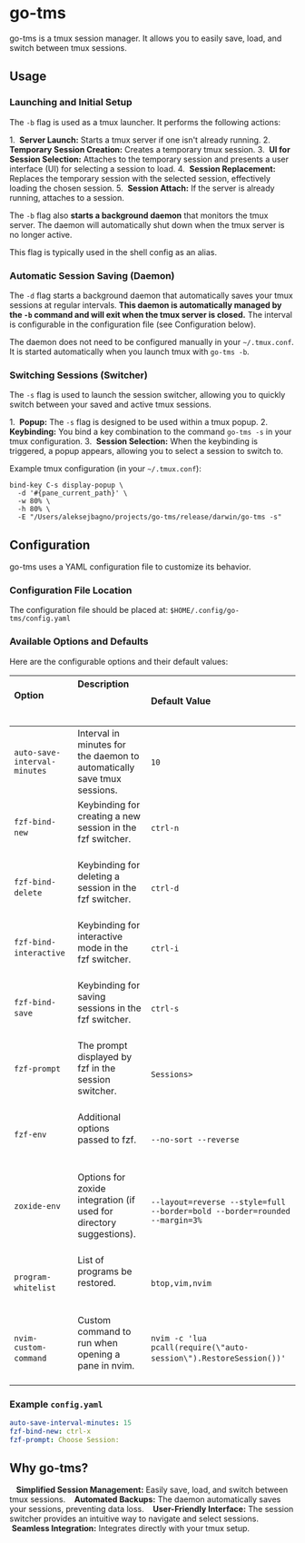 # go-tms

go-tms is a tmux session manager. It allows you to easily save, load, and switch between tmux sessions.

## Usage

### Launching and Initial Setup

The `-b` flag is used as a tmux launcher. It performs the following actions:

1.  **Server Launch:** Starts a tmux server if one isn't already running.
2.  **Temporary Session Creation:** Creates a temporary tmux session.
3.  **UI for Session Selection:** Attaches to the temporary session and presents a user interface (UI) for selecting a session to load.
4.  **Session Replacement:** Replaces the temporary session with the selected session, effectively loading the chosen session.
5.  **Session Attach:** If the server is already running, attaches to a session.

The `-b` flag also **starts a background daemon** that monitors the tmux server. The daemon will automatically shut down when the tmux server is no longer active.

This flag is typically used in the shell config as an alias.

### Automatic Session Saving (Daemon)

The `-d` flag starts a background daemon that automatically saves your tmux sessions at regular intervals. **This daemon is automatically managed by the `-b` command and will exit when the tmux server is closed.** The interval is configurable in the configuration file (see Configuration below).

The daemon does not need to be configured manually in your `~/.tmux.conf`. It is started automatically when you launch tmux with `go-tms -b`.

### Switching Sessions (Switcher)

The `-s` flag is used to launch the session switcher, allowing you to quickly switch between your saved and active tmux sessions.

1.  **Popup:** The `-s` flag is designed to be used within a tmux popup.
2.  **Keybinding:** You bind a key combination to the command `go-tms -s` in your tmux configuration.
3.  **Session Selection:** When the keybinding is triggered, a popup appears, allowing you to select a session to switch to.

Example tmux configuration (in your `~/.tmux.conf`):

```tmux
bind-key C-s display-popup \
  -d '#{pane_current_path}' \
  -w 80% \
  -h 80% \
  -E "/Users/aleksejbagno/projects/go-tms/release/darwin/go-tms -s"

```

## Configuration

go-tms uses a YAML configuration file to customize its behavior.

### Configuration File Location

The configuration file should be placed at:
`$HOME/.config/go-tms/config.yaml`

### Available Options and Defaults

Here are the configurable options and their default values:

| Option                  | Description                                                              | Default Value |
| :---------------------- | :----------------------------------------------------------------------- | :------------ |
| `auto-save-interval-minutes` | Interval in minutes for the daemon to automatically save tmux sessions.    | `10`          |
| `fzf-bind-new`          | Keybinding for creating a new session in the fzf switcher.               | `ctrl-n`      |
| `fzf-bind-delete`       | Keybinding for deleting a session in the fzf switcher.                   | `ctrl-d`      |
| `fzf-bind-interactive`  | Keybinding for interactive mode in the fzf switcher.                     | `ctrl-i`      |
| `fzf-bind-save`         | Keybinding for saving sessions in the fzf switcher.                      | `ctrl-s`      |
| `fzf-prompt`            | The prompt displayed by fzf in the session switcher.                     | ` Sessions>  `  |
| `fzf-env`               | Additional options passed to fzf.                                        | `--no-sort --reverse` |
| `zoxide-env`            | Options for zoxide integration (if used for directory suggestions).      | `--layout=reverse --style=full --border=bold --border=rounded --margin=3%` |
| `program-whitelist`      | List of programs be restored.                                        | `btop,vim,nvim` |
| `nvim-custom-command`   | Custom command to run when opening a pane in nvim.                     | `nvim -c 'lua pcall(require(\"auto-session\").RestoreSession())'` |

### Example `config.yaml`

```yaml
auto-save-interval-minutes: 15
fzf-bind-new: ctrl-x
fzf-prompt: Choose Session:
```

## Why go-tms?

   **Simplified Session Management:** Easily save, load, and switch between tmux sessions.
   **Automated Backups:** The daemon automatically saves your sessions, preventing data loss.
   **User-Friendly Interface:** The session switcher provides an intuitive way to navigate and select sessions.
   **Seamless Integration:** Integrates directly with your tmux setup.
